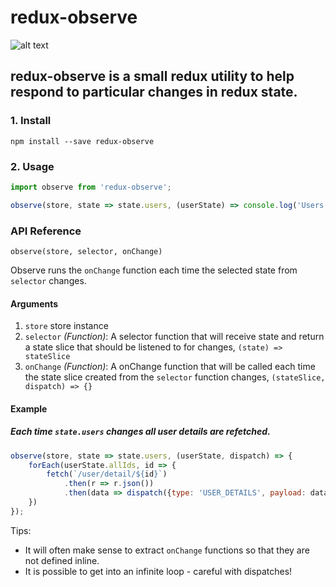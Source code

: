 # redux-observe

![alt text](https://travis-ci.org/DewarM/redux-observe.svg?branch=master)

## redux-observe is a small redux utility to help respond to particular changes in redux state.

### 1. Install
`npm install --save redux-observe`
### 2. Usage
```js
import observe from 'redux-observe';

observe(store, state => state.users, (userState) => console.log('Users changed!'));
```

### API Reference

`observe(store, selector, onChange)`

Observe runs the `onChange` function each time the selected state from `selector` changes.

#### Arguments
1. `store` store instance
2. `selector` _(Function)_: A selector function that will receive state and return a state slice that should be listened to for changes, `(state) => stateSlice`
3. `onChange` _(Function)_: A onChange function that will be called each time the state slice created from the `selector` function changes, `(stateSlice, dispatch) => {}`

#### Example
##### Each time `state.users` changes all user details are refetched.
```js
observe(store, state => state.users, (userState, dispatch) => {
    forEach(userState.allIds, id => {
        fetch(`/user/detail/${id}`)
            .then(r => r.json())
            .then(data => dispatch({type: 'USER_DETAILS', payload: data}))
    })
});
```

Tips:
- It will often make sense to extract `onChange` functions so that they are not defined inline.
- It is possible to get into an infinite loop - careful with dispatches!

